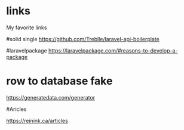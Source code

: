 # links
My favorite links  


#solid single 
https://github.com/Treblle/laravel-api-boilerplate  


#laravelpackage
https://laravelpackage.com/#reasons-to-develop-a-package 


# row to database fake
https://generatedata.com/generator  


#Aricles

https://reinink.ca/articles
